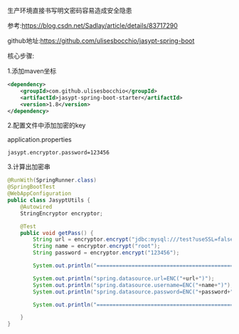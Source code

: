 生产环境直接书写明文密码容易造成安全隐患

参考:https://blog.csdn.net/Sadlay/article/details/83717290

github地址:<https://github.com/ulisesbocchio/jasypt-spring-boot>

核心步骤:

1.添加maven坐标

```xml
<dependency>
    <groupId>com.github.ulisesbocchio</groupId>
    <artifactId>jasypt-spring-boot-starter</artifactId>
    <version>1.8</version>
</dependency>
```

2.配置文件中添加加密的key

application.properties

```properties
jasypt.encryptor.password=123456
```

3.计算出加密串

```java
@RunWith(SpringRunner.class)
@SpringBootTest
@WebAppConfiguration
public class JasyptUtils {
    @Autowired
    StringEncryptor encryptor;

    @Test
    public void getPass() {
        String url = encryptor.encrypt("jdbc:mysql:///test?useSSL=false&useUnicode=true&amp&characterEncoding=utf-8&zeroDateTimeBehavior=convertToNull&serverTimezone=UTC");
        String name = encryptor.encrypt("root");
        String password = encryptor.encrypt("123456");

        System.out.println("======================================================");

        System.out.println("spring.datasource.url=ENC("+url+")");
        System.out.println("spring.datasource.username=ENC("+name+")");
        System.out.println("spring.datasource.password=ENC("+password+")");

        System.out.println("======================================================");

    }
}
```


